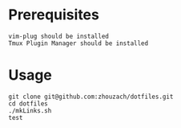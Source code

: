 Prerequisites
============
    vim-plug should be installed
    Tmux Plugin Manager should be installed

Usage
========
    git clone git@github.com:zhouzach/dotfiles.git
    cd dotfiles
    ./mkLinks.sh
    test

